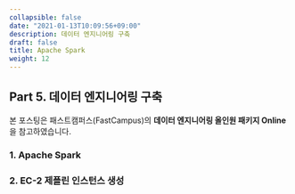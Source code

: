 ```yaml
---
collapsible: false
date: "2021-01-13T10:09:56+09:00"
description: 데이터 엔지니어링 구축
draft: false
title: Apache Spark
weight: 12
---
```


## Part 5. 데이터 엔지니어링 구축
본 포스팅은 패스트캠퍼스(FastCampus)의 **데이터 엔지니어링 올인원 패키지 Online**을 참고하였습니다.

### 1. Apache Spark
### 2. EC-2 제플린 인스턴스 생성